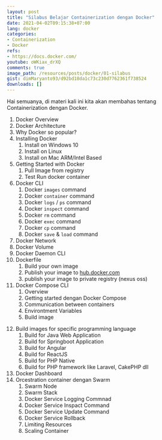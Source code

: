 ```yaml
---
layout: post
title: "Silabus Belajar Containerization dengan Docker"
date: 2021-04-02T09:15:38+07:00
lang: docker
categories:
- Containerization
- Docker
refs: 
- https://docs.docker.com/
youtube: oWKiax_drXQ
comments: true
image_path: /resources/posts/docker/01-silabus
gist: dimMaryanto93/d92bd18da1c73c230d7762361f738524
downloads: []
---
```


Hai semuanya, di materi kali ini kita akan membahas tentang Containerization dengan Docker.

1. Docker Overview
2. Docker Architecture
3. Why Docker so popular?
4. Installing Docker
    1. Install on Windows 10
    2. Install on Linux
    3. Install on Mac ARM/Intel Based
5. Getting Started with Docker
    1. Pull Image from registry
    2. Test Run docker container
6. Docker CLI
    1. Docker `images` command
    2. Docker `container` command
    3. Docker `logs` / `ps` command
    4. Docker `inspect` command
    5. Docker `rm` command
    6. Docker `exec` command
    8. Docker `cp` command
    7. Docker `save` & `load` command
7. Docker Network
8. Docker Volume
9. Docker Daemon CLI
10. Dockerfile
    1. Build your own image
    2. Publish your image to [hub.docker.com](https://hub.docker.com/)
    3. publish your image to private registry (nexus oss)
11. Docker Compose CLI
    1. Overview
    2. Getting started dengan Docker Compose
    3. Communication between containers
    4. Environtment Variables
    5. Build image
<!--more-->
12. Build images for specific programming language
    1. Build for Java Web Application
    2. Build for Springboot Application
    3. Build for Angular
    4. Build for ReactJS
    5. Build for PHP Native
    6. Build for PHP framework like Laravel, CakePHP dll
13. Docker Dashboard
14. Orcestration container dengan Swarm
    1. Swarm Node
    2. Swarm Stack
    7. Docker Service Logging Commnad
    8. Docker Service Inspact Command
    9. Docker Service Update Command
    6. Docker Service Rollback 
    5. Limiting Resources
    4. Scaling Container